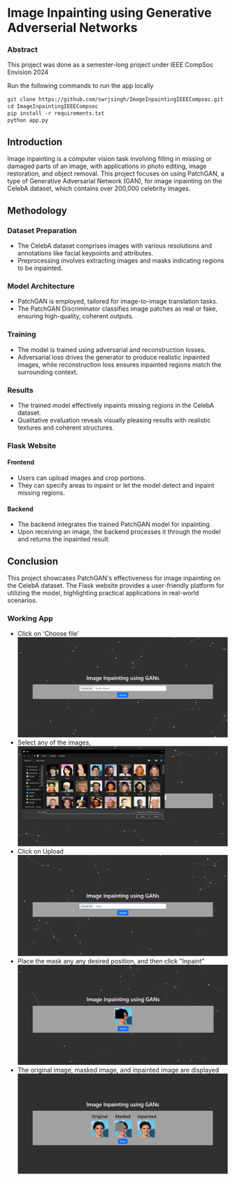 # Image Inpainting using Generative Adverserial Networks
### Abstract
This project was done as a semester-long project under IEEE CompSoc Envision 2024

Run the following commands to run the app locally
```
git clone https://github.com/swrjsingh/ImageInpaintingIEEECompsoc.git
cd ImageInpaintingIEEECompsoc
pip install -r requirements.txt
python app.py
```

## Introduction

Image inpainting is a computer vision task involving filling in missing or damaged parts of an image, with applications in photo editing, image restoration, and object removal. This project focuses on using PatchGAN, a type of Generative Adversarial Network (GAN), for image inpainting on the CelebA dataset, which contains over 200,000 celebrity images.

## Methodology

### Dataset Preparation
- The CelebA dataset comprises images with various resolutions and annotations like facial keypoints and attributes.
- Preprocessing involves extracting images and masks indicating regions to be inpainted.

### Model Architecture
- PatchGAN is employed, tailored for image-to-image translation tasks.
- The PatchGAN Discriminator classifies image patches as real or fake, ensuring high-quality, coherent outputs.

### Training
- The model is trained using adversarial and reconstruction losses.
- Adversarial loss drives the generator to produce realistic inpainted images, while reconstruction loss ensures inpainted regions match the surrounding context.

### Results
- The trained model effectively inpaints missing regions in the CelebA dataset.
- Qualitative evaluation reveals visually pleasing results with realistic textures and coherent structures.

### Flask Website

#### Frontend
- Users can upload images and crop portions.
- They can specify areas to inpaint or let the model detect and inpaint missing regions.

#### Backend
- The backend integrates the trained PatchGAN model for inpainting.
- Upon receiving an image, the backend processes it through the model and returns the inpainted result.

## Conclusion

This project showcases PatchGAN's effectiveness for image inpainting on the CelebA dataset. The Flask website provides a user-friendly platform for utilizing the model, highlighting practical applications in real-world scenarios.



### Working App 
- Click on 'Choose file'
  ![Landing page](Media/Img1.png)
- Select any of the images, 
  ![Choose File](Media/Img2.png)
- Click on Upload
  ![Upload File](Media/Img3.png)
- Place the mask any any desired position, and then click "Inpaint"
  ![Masking Image](Media/Img4.png)
- The original image, masked image, and inpainted image are displayed
  ![Final Inpainting](Media/Img5.png)

